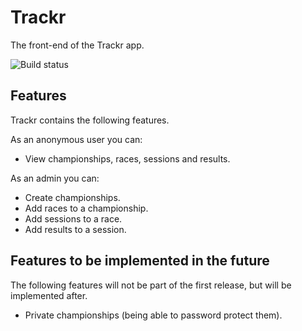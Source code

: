 # Trackr
The front-end of the Trackr app.

![Build status](https://img.shields.io/azure-devops/build/dckwlff/GitHub%20projects/7/master.svg?style=flat-square)

## Features
Trackr contains the following features.

As an anonymous user you can:
- View championships, races, sessions and results.

As an admin you can:
- Create championships.
- Add races to a championship.
- Add sessions to a race.
- Add results to a session.

## Features to be implemented in the future
The following features will not be part of the first release, but will be implemented after.

- Private championships (being able to password protect them).
